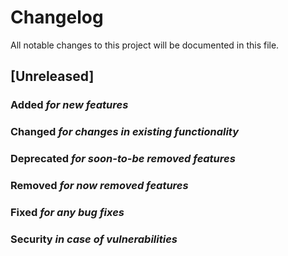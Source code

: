 # Changelog
All notable changes to this project will be documented in this file.

## [Unreleased]
### Added *for new features*
### Changed *for changes in existing functionality*
### Deprecated *for soon-to-be removed features*
### Removed *for now removed features*
### Fixed *for any bug fixes*
### Security *in case of vulnerabilities*
